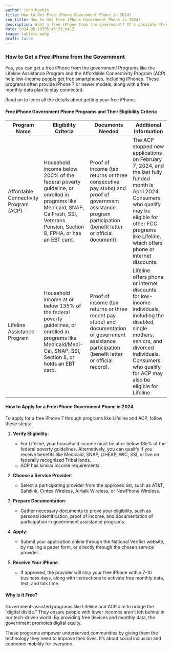 ```yaml
---
author: john hashim
title: How to Get Free iPhone Government Phone in 2024?
seo_title: How to Get Free iPhone Government Phone in 2024?
description: Want a free iPhone from the government? It's possible through programs like the Lifeline Assistance Program and the Affordable Connectivity Program (ACP)! The government helps low-income folks get free smartphones, including iPhones. 
date: 2024-05-19T05:45:23.641Z
image: tablets.webp
draft: false
---
```

### How to Get a Free iPhone from the Government

Yes, you can get a free iPhone from the government! Programs like the Lifeline Assistance Program and the Affordable Connectivity Program (ACP) help low-income people get free smartphones, including iPhones. These programs often provide iPhone 7 or newer models, along with a free monthly data plan to stay connected.

Read on to learn all the details about getting your free iPhone.

#### Free iPhone Government Phone Programs and Their Eligibility Criteria

| **Program Name**                      | **Eligibility Criteria**                                                                                                                                                           | **Documents Needed**                                                                                                                                                             | **Additional Information**                                                                                                                                                                                                                     |
|---------------------------------------|------------------------------------------------------------------------------------------------------------------------------------------------------------------------------------|----------------------------------------------------------------------------------------------------------------------------------------------------------------------------------|--------------------------------------------------------------------------------------------------------------------------------------------------------------------------------------------------------------------------------------------------|
| Affordable Connectivity Program (ACP) | Household income below 200% of the federal poverty guideline, or enrolled in programs like Medicaid, SNAP, CalFresh, SSI, Veterans Pension, Section 8, FPHA, or has an EBT card.    | Proof of income (tax returns or three consecutive pay stubs) and proof of government assistance program participation (benefit letter or official document).                      | The ACP stopped new applications on February 7, 2024, and the last fully funded month is April 2024. Consumers who qualify may be eligible for other FCC programs like Lifeline, which offers phone or internet discounts.                          |
| Lifeline Assistance Program           | Household income at or below 135% of the federal poverty guidelines, or enrolled in programs like Medicaid/Medi-Cal, SNAP, SSI, Section 8, or holds an EBT card.                      | Proof of income (tax returns or three recent pay stubs) and documentation of government assistance participation (benefit letter or official record).                              | Lifeline offers phone or internet discounts for low-income individuals, including the disabled, single mothers, seniors, and divorced individuals. Consumers who qualify for ACP may also be eligible for Lifeline.                                 |

#### How to Apply for a Free iPhone Government Phone in 2024

To apply for a free iPhone 7 through programs like Lifeline and ACP, follow these steps:

1. **Verify Eligibility**: 
   - For Lifeline, your household income must be at or below 135% of the federal poverty guidelines. Alternatively, you can qualify if you receive benefits like Medicaid, SNAP, LIHEAP, WIC, SSI, or live on federally recognized Tribal lands. 
   - ACP has similar income requirements.

2. **Choose a Service Provider**: 
   - Select a participating provider from the approved list, such as AT&T, Safelink, Cintex Wireless, Airtalk Wireless, or NewPhone Wireless.

3. **Prepare Documentation**: 
   - Gather necessary documents to prove your eligibility, such as personal identification, proof of income, and documentation of participation in government assistance programs.

4. **Apply**: 
   - Submit your application online through the National Verifier website, by mailing a paper form, or directly through the chosen service provider.

5. **Receive Your iPhone**: 
   - If approved, the provider will ship your free iPhone within 7-10 business days, along with instructions to activate free monthly data, text, and talk time.

#### Why Is It Free?

Government-assisted programs like Lifeline and ACP aim to bridge the “digital divide.” They ensure people with lower incomes aren't left behind in our tech-driven world. By providing free devices and monthly data, the government promotes digital equity.

These programs empower underserved communities by giving them the technology they need to improve their lives. It’s about social inclusion and economic mobility for everyone.